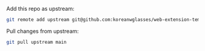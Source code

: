 Add this repo as upstream:

```sh
git remote add upstream git@github.com:koreanwglasses/web-extension-template.git
```

Pull changes from upstream:

```sh
git pull upstream main
```